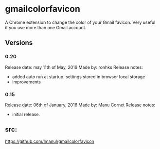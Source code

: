 # gmailcolorfavicon

A Chrome extension to change the color of your Gmail favicon. Very useful if you use more than one Gmail account.
  
## Versions

### 0.20
Release date: may 11th of May, 2019
Made by: ronhks
Release notes:
- added auto run at startup. settings stored in browser local storage
- improvements

### 0.15
Release date: 06th of January, 2016
Made by: Manu Cornet
Release notes:
* initial release.

## src: 
https://github.com/lmanul/gmailcolorfavicon